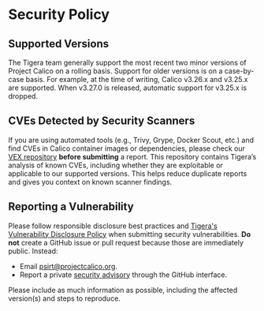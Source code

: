 # Security Policy

## Supported Versions

The Tigera team generally support the most recent two minor versions
of Project Calico on a rolling basis.  Support for older versions is on a 
case-by-case basis.  For example, at the time of writing, 
Calico v3.26.x and v3.25.x are supported.  When v3.27.0 is released,
automatic support for v3.25.x is dropped.

## CVEs Detected by Security Scanners

If you are using automated tools (e.g., Trivy, Grype, Docker Scout, etc.) and find CVEs in Calico container images or dependencies, please check our [VEX repository](https://github.com/tigera/vex) **before submitting** a report. This repository contains Tigera’s analysis of known CVEs, including whether they are exploitable or applicable to our supported versions. This helps reduce duplicate reports and gives you context on known scanner findings.

## Reporting a Vulnerability

Please follow responsible disclosure best practices and [Tigera's Vulnerability Disclosure Policy](https://www.tigera.io/vulnerability-disclosure/) when submitting
security vulnerabilities.  **Do not** create a GitHub issue or pull 
request because those are immediately public. Instead:

*  Email [psirt@projectcalico.org](psirt@projectcalico.org).
*  Report a private [security advisory](https://github.com/projectcalico/calico/security/advisories)
  through the GitHub interface.

Please include as much information as possible, including the
affected version(s) and steps to reproduce.
